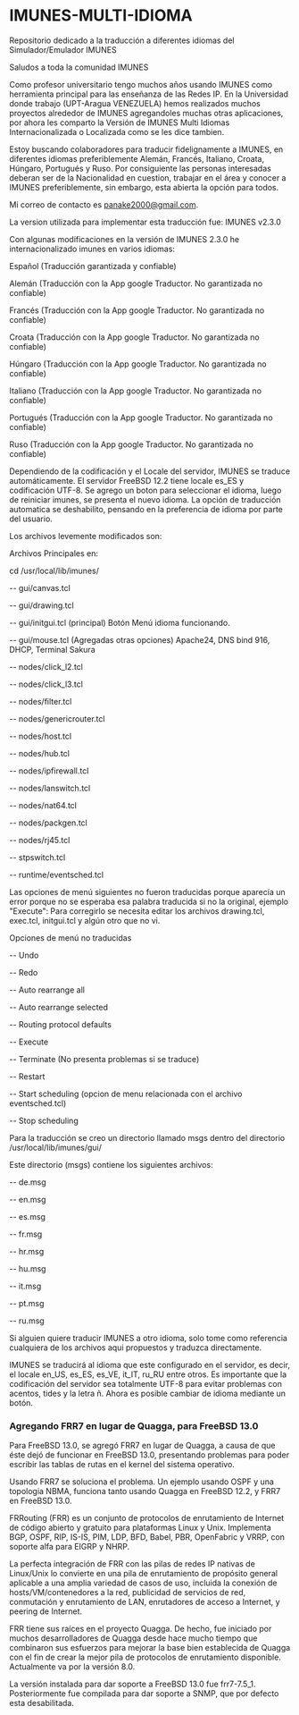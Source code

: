 # IMUNES-MULTI-IDIOMA
Repositorio dedicado a la traducción a diferentes idiomas del  Simulador/Emulador IMUNES

Saludos a toda la comunidad IMUNES

Como profesor universitario tengo muchos años usando IMUNES como herramienta principal para las enseñanza de las Redes IP. En la Universidad donde trabajo (UPT-Aragua VENEZUELA) hemos realizados muchos proyectos alrededor de IMUNES agregandoles muchas otras aplicaciones, por ahora les comparto la Versión de IMUNES Multi Idiomas Internacionalizada o Localizada como se les dice tambien.

Estoy buscando colaboradores para traducir fidelignamente a IMUNES, en diferentes idiomas preferiblemente Alemán, Francés, Italiano, Croata, Húngaro, Portugués y Ruso. Por consiguiente las personas interesadas deberan ser de la Nacionalidad en cuestion, trabajar en el área y conocer a IMUNES preferiblemente, sin embargo, esta abierta la opción para todos.

Mi correo de contacto es panake2000@gmail.com.

La version utilizada para implementar esta traducción fue: IMUNES v2.3.0

Con algunas modificaciones en la versión de IMUNES 2.3.0 he internacionalizado imunes en varios idiomas:

Español (Traducción garantizada y confiable)

Alemán (Traducción con la App google Traductor. No garantizada no confiable)

Francés (Traducción con la App google Traductor. No garantizada no confiable)

Croata (Traducción con la App google Traductor. No garantizada no confiable)

Húngaro (Traducción con la App google Traductor. No garantizada no confiable)

Italiano (Traducción con la App google Traductor. No garantizada no confiable)

Portugués (Traducción con la App google Traductor. No garantizada no confiable)

Ruso (Traducción con la App google Traductor. No garantizada no confiable)


Dependiendo de la codificación y el Locale del servidor, IMUNES se traduce automáticamente.
El servidor FreeBSD 12.2 tiene locale es_ES y codificación UTF-8.
Se agrego un boton para seleccionar el idioma, luego de reiniciar imunes, se presenta el nuevo idioma.
La opción de traducción automatica se deshabilito, pensando en la preferencia de idioma por parte del usuario.

Los archivos levemente modificados son:

Archivos Principales en:

cd /usr/local/lib/imunes/

-- gui/canvas.tcl

-- gui/drawing.tcl

-- gui/initgui.tcl (principal) Botón Menú idioma funcionando.

-- gui/mouse.tcl (Agregadas otras opciones) Apache24, DNS bind 916, DHCP, Terminal Sakura

-- nodes/click_l2.tcl

-- nodes/click_l3.tcl

-- nodes/filter.tcl

-- nodes/genericrouter.tcl

-- nodes/host.tcl

-- nodes/hub.tcl

-- nodes/ipfirewall.tcl

-- nodes/lanswitch.tcl

-- nodes/nat64.tcl

-- nodes/packgen.tcl

-- nodes/rj45.tcl

-- stpswitch.tcl

-- runtime/eventsched.tcl


Las opciones de menú siguientes no fueron traducidas porque aparecía un error porque no se esperaba esa palabra traducida si no la original, ejemplo "Execute": Para corregirlo se necesita editar los archivos drawing.tcl, exec.tcl, initgui.tcl y algún otro que no vi.

Opciones de menú no traducidas

-- Undo

-- Redo

-- Auto rearrange all

-- Auto rearrange selected

-- Routing protocol defaults

-- Execute

-- Terminate (No presenta problemas si se traduce)

-- Restart

-- Start scheduling (opcion de menu relacionada con el archivo eventsched.tcl)

-- Stop scheduling


Para la traducción se creo un directorio llamado msgs dentro del directorio /usr/local/lib/imunes/gui/

Este directorio (msgs) contiene los siguientes archivos:

-- de.msg

-- en.msg

-- es.msg

-- fr.msg

-- hr.msg

-- hu.msg

-- it.msg

-- pt.msg

-- ru.msg

Si alguien quiere traducir IMUNES a otro idioma, solo tome como referencia cualquiera de los archivos aqui propuestos y traduzca directamente.

IMUNES se traducirá al idioma que este configurado en el servidor, es decir, el locale en_US, es_ES, es_VE, it_IT, ru_RU entre otros. Es importante que la codificación del servidor sea totalmente UTF-8 para evitar problemas con acentos, tides y la letra ñ. Ahora es posible cambiar de idioma mediante un botón.

### Agregando FRR7 en lugar de Quagga, para FreeBSD 13.0

Para FreeBSD 13.0, se agregó FRR7 en lugar de Quagga, a causa de que éste dejó de funcionar en FreeBSD 13.0, presentando problemas para poder escribir las tablas de rutas en el kernel del sistema operativo.

Usando FRR7 se soluciona el problema. Un ejemplo usando OSPF y una topologia NBMA, funciona tanto usando Quagga en FreeBSD 12.2, y FRR7 en FreeBSD 13.0.

FRRouting (FRR) es un conjunto de protocolos de enrutamiento de Internet de código abierto y gratuito para plataformas Linux y Unix. Implementa BGP, OSPF, RIP, IS-IS, PIM, LDP, BFD, Babel, PBR, OpenFabric y VRRP, con soporte alfa para EIGRP y NHRP.

La perfecta integración de FRR con las pilas de redes IP nativas de Linux/Unix lo convierte en una pila de enrutamiento de propósito general aplicable a una amplia variedad de casos de uso, incluida la conexión de hosts/VM/contenedores a la red, publicidad de servicios de red, conmutación y enrutamiento de LAN, enrutadores de acceso a Internet, y peering de Internet.

FRR tiene sus raíces en el proyecto Quagga. De hecho, fue iniciado por muchos desarrolladores de Quagga desde hace mucho tiempo que combinaron sus esfuerzos para mejorar la base bien establecida de Quagga con el fin de crear la mejor pila de protocolos de enrutamiento disponible. Actualmente va por la versión 8.0.

La versión instalada para dar soporte a FreeBSD 13.0 fue frr7-7.5_1. Posteriormente fue compilada para dar soporte a SNMP, que por defecto esta desabilitada.

